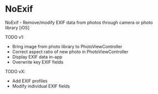 # NoExif
NoExif - Remove/modify EXIF data from photos through camera or photo library [iOS]

TODO v1:
- Bring image from photo library to PhotoViewController
- Correct aspect ratio of new photo in PhotoViewController
- Display EXIF data in-app
- Overwrite key EXIF fields

TODO vX:
- Add EXIF profiles
- Modify individual EXIF fields
